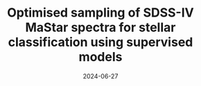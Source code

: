 ---
title: "Optimised sampling of SDSS-IV MaStar spectra for stellar classification using supervised models"
collection: publications
permalink: /publication/2024-06-27-paper-title-number-7
date: 2024-06-27
venue: 'arXiv'
paperurl: 'https://arxiv.org/abs/2406.18366'
citation: 'El-Kholy, R, Hayman, Z. Optimized sampling of SDSS-IV MaStar spectra for stellar classification using supervised models (2024). https://arxiv.org/abs/2406.18366
Accepted for publication in Astronomy & Astrophysics.
(Pending DOI: 10.1051/0004-6361/202451309)'
---